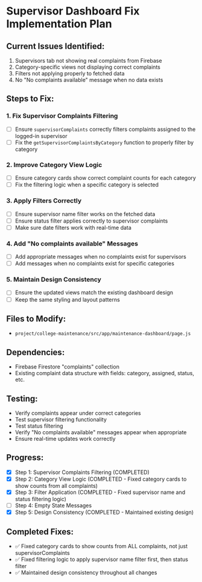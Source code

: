 # Supervisor Dashboard Fix Implementation Plan

## Current Issues Identified:
1. Supervisors tab not showing real complaints from Firebase
2. Category-specific views not displaying correct complaints
3. Filters not applying properly to fetched data
4. No "No complaints available" message when no data exists

## Steps to Fix:

### 1. Fix Supervisor Complaints Filtering
- [ ] Ensure `supervisorComplaints` correctly filters complaints assigned to the logged-in supervisor
- [ ] Fix the `getSupervisorComplaintsByCategory` function to properly filter by category

### 2. Improve Category View Logic
- [ ] Ensure category cards show correct complaint counts for each category
- [ ] Fix the filtering logic when a specific category is selected

### 3. Apply Filters Correctly
- [ ] Ensure supervisor name filter works on the fetched data
- [ ] Ensure status filter applies correctly to supervisor complaints
- [ ] Make sure date filters work with real-time data

### 4. Add "No complaints available" Messages
- [ ] Add appropriate messages when no complaints exist for supervisors
- [ ] Add messages when no complaints exist for specific categories

### 5. Maintain Design Consistency
- [ ] Ensure the updated views match the existing dashboard design
- [ ] Keep the same styling and layout patterns

## Files to Modify:
- `project/college-maintenance/src/app/maintenance-dashboard/page.js`

## Dependencies:
- Firebase Firestore "complaints" collection
- Existing complaint data structure with fields: category, assigned, status, etc.

## Testing:
- Verify complaints appear under correct categories
- Test supervisor filtering functionality
- Test status filtering
- Verify "No complaints available" messages appear when appropriate
- Ensure real-time updates work correctly

## Progress:
- [x] Step 1: Supervisor Complaints Filtering (COMPLETED)
- [x] Step 2: Category View Logic (COMPLETED - Fixed category cards to show counts from all complaints)
- [x] Step 3: Filter Application (COMPLETED - Fixed supervisor name and status filtering logic)
- [ ] Step 4: Empty State Messages
- [x] Step 5: Design Consistency (COMPLETED - Maintained existing design)

## Completed Fixes:
- ✅ Fixed category cards to show counts from ALL complaints, not just supervisorComplaints
- ✅ Fixed filtering logic to apply supervisor name filter first, then status filter
- ✅ Maintained design consistency throughout all changes
